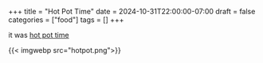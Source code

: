 +++
title = "Hot Pot Time"
date = 2024-10-31T22:00:00-07:00
draft = false
categories = ["food"]
tags = []
+++

it was [hot pot time](https://www.bonappetit.com/story/how-to-hot-pot)

{{< imgwebp src="hotpot.png">}}
